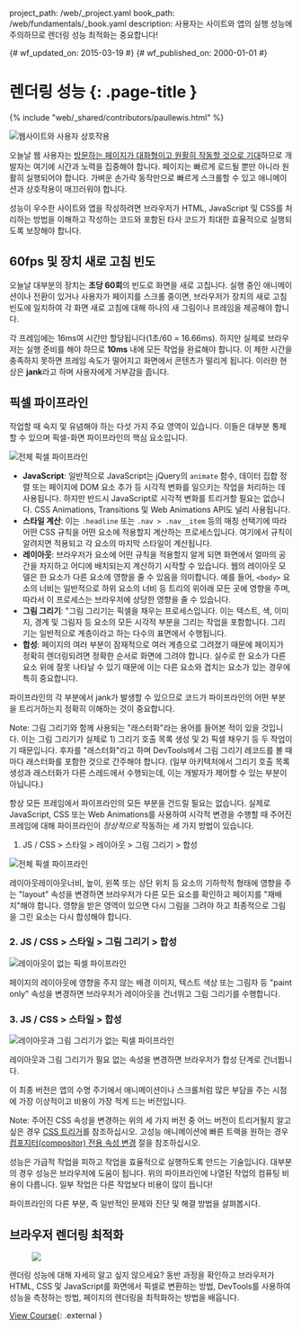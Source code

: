 project_path: /web/_project.yaml
book_path: /web/fundamentals/_book.yaml
description: 사용자는 사이트와 앱의 실행 성능에 주의하므로 렌더링 성능 최적화는 중요합니다!

{# wf_updated_on: 2015-03-19 #}
{# wf_published_on: 2000-01-01 #}

# 렌더링 성능 {: .page-title }

{% include "web/_shared/contributors/paullewis.html" %}

<img src="images/intro/response.jpg" class="attempt-right" alt="웹사이트와 사용자 상호작용">


오늘날 웹 사용자는 <a href="http://paul.kinlan.me/what-news-readers-want/">방문하는 페이지가 대화형이고 원활히 작동할 것으로 기대</a>하므로 개발자는 여기에 시간과 노력을 집중해야 합니다. 페이지는 빠르게 로드될 뿐만 아니라 원활히 실행되어야 합니다. 가벼운 손가락 동작만으로 빠르게 스크롤할 수 있고 애니메이션과 상호작용이 매끄러워야 합니다.

성능이 우수한 사이트와 앱을 작성하려면 브라우저가 HTML, JavaScript 및 CSS를 처리하는 방법을 이해하고 작성하는 코드와 포함된 타사 코드가 최대한 효율적으로 실행되도록 보장해야 합니다.

<div class="clearfix"></div>


## 60fps 및 장치 새로 고침 빈도

오늘날 대부분의 장치는 **초당 60회**의 빈도로 화면을 새로 고칩니다. 실행 중인 애니메이션이나 전환이 있거나 사용자가 페이지를 스크롤 중이면, 브라우저가 장치의 새로 고침 빈도에 일치하여 각 화면 새로 고침에 대해 하나의 새 그림이나 프레임을 제공해야 합니다.

각 프레임에는 16ms여 시간만 할당됩니다(1초/60 = 16.66ms). 하지만 실제로 브라우저는 실행 준비를 해야 하므로 **10ms** 내에 모든 작업을 완료해야 합니다. 이 제한 시간을 충족하지 못하면 프레임 속도가 떨어지고 화면에서 콘텐츠가 떨리게 됩니다. 이러한 현상은 **jank**라고 하며 사용자에게 거부감을 줍니다.

## 픽셀 파이프라인
작업할 때 숙지 및 유념해야 하는 다섯 가지 주요 영역이 있습니다. 이들은 대부분 통제할 수 있으며 픽셀-화면 파이프라인의 핵심 요소입니다.

<img src="images/intro/frame-full.jpg" class="center" alt="전체 픽셀 파이프라인">

* **JavaScript**: 일반적으로 JavaScript는  jQuery의 `animate` 함수, 데이터 집합 정렬 또는 페이지에 DOM 요소 추가 등 시각적 변화를 일으키는 작업을 처리하는 데 사용됩니다. 하지만 반드시 JavaScript로 시각적 변화를 트리거할 필요는 없습니다. CSS Animations, Transitions 및 Web Animations API도 널리 사용됩니다.
* **스타일 계산**: 이는 `.headline` 또는 `.nav > .nav__item` 등의 매칭 선택기에 따라 어떤 CSS 규칙을 어떤 요소에 적용할지 계산하는 프로세스입니다.  여기에서 규칙이 알려지면 적용되고 각 요소의 마지막 스타일이 계산됩니다.
* **레이아웃**: 브라우저가 요소에 어떤 규칙을 적용할지 알게 되면 화면에서 얼마의 공간을 차지하고 어디에 배치되는지 계산하기 시작할 수 있습니다. 웹의 레이아웃 모델은 한 요소가 다른 요소에 영향을 줄 수 있음을 의미합니다. 예를 들어, `<body>` 요소의 너비는 일반적으로 하위 요소의 너비 등 트리의 위아래 모든 곳에 영향을 주며, 따라서 이 프로세스는 브라우저에 상당한 영향을 줄 수 있습니다. 
* **그림 그리기**: "그림 그리기는 픽셀을 채우는 프로세스입니다. 이는 텍스트, 색, 이미지, 경계 및 그림자 등 요소의 모든 시각적 부분을 그리는 작업을 포함합니다. 그리기는 일반적으로 계층이라고 하는 다수의 표면에서 수행됩니다.
* **합성**: 페이지의 여러 부분이 잠재적으로 여러 계층으로 그려졌기 때문에 페이지가 정확히 렌더링되려면 정확한 순서로 화면에 그려야 합니다. 실수로 한 요소가 다른 요소 위에 잘못 나타날 수 있기 때문에 이는 다른 요소와 겹치는 요소가 있는 경우에 특히 중요합니다.

파이프라인의 각 부분에서 jank가 발생할 수 있으므로 코드가 파이프라인의 어떤 부분을 트리거하는지 정확히 이해하는 것이 중요합니다.

Note: 그림 그리기와 함께 사용되는 "래스터화"라는 용어를 들어본 적이 있을 것입니다. 이는 그림 그리기가 실제로 1) 그리기 호출 목록 생성 및 2) 픽셀 채우기 등 두 작업이기 때문입니다.
후자를 "래스터화"라고 하며 DevTools에서 그림 그리기 레코드를 볼 때마다 래스터화를 포함한 것으로 간주해야 합니다. (일부 아키텍처에서 그리기 호출 목록 생성과 래스터화가 다른 스레드에서 수행되는데, 이는 개발자가 제어할 수 있는 부분이 아닙니다.)

항상 모든 프레임에서 파이프라인의 모든 부분을 건드릴 필요는 없습니다. 실제로 JavaScript, CSS 또는 Web Animations를 사용하여 시각적 변경을 수행할 때 주어진 프레임에 대해 파이프라인이 _정상적으로_ 작동하는 세 가지 방법이 있습니다.

1. JS / CSS > 스타일 > 레이아웃 > 그림 그리기 > 합성

<img src="images/intro/frame-full.jpg" class="center" alt="전체 픽셀 파이프라인">

레이아웃레이아웃너비, 높이, 왼쪽 또는 상단 위치 등 요소의 기하학적 형태에 영향을 주는 "layout" 속성을 변경하면 브라우저가 다른 모든 요소를 확인하고 페이지를 "재배치"해야 합니다. 영향을 받은 영역이 있으면 다시 그림을 그려야 하고 최종적으로 그림을 그린 요소는 다시 합성해야 합니다.

### 2. JS / CSS > 스타일 > 그림 그리기 > 합성

<img src="images/intro/frame-no-layout.jpg" class="center" alt="레이아웃이 없는 픽셀 파이프라인">

페이지의 레이아웃에 영향을 주지 않는 배경 이미지, 텍스트 색상 또는 그림자 등 "paint only" 속성을 변경하면 브라우저가 레이아웃을 건너뛰고 그림 그리기를 수행합니다.

### 3. JS / CSS > 스타일 > 합성

<img src="images/intro/frame-no-layout-paint.jpg" class="center" alt="레이아웃과 그림 그리기가 없는 픽셀 파이프라인">

레이아웃과 그림 그리기가 필요 없는 속성을 변경하면 브라우저가 합성 단계로 건너뜁니다.

이 최종 버전은 앱의 수명 주기에서 애니메이션이나 스크롤처럼 많은 부담을 주는 시점에 가장 이상적이고 비용이 가장 적게 드는 버전입니다.

Note: 주어진 CSS 속성을 변경하는 위의 세 가지 버전 중 어느 버전이 트리거될지 알고 싶은 경우 <a href='http://csstriggers.com'>CSS 트리거</a>를 참조하십시오. 고성능 애니메이션에 빠른 트랙을 원하는 경우 <a href='stick-to-compositor-only-properties-and-manage-layer-count'>컴포지터(compositor) 전용 속성 변경</a> 절을 참조하십시오.

성능은 가급적 작업을 피하고 작업을 효율적으로 실행하도록 만드는 기술입니다. 대부분의 경우 성능은 브라우저에 도움이 됩니다. 위의 파이프라인에 나열된 작업의 컴퓨팅 비용이 다릅니다. 일부 작업은 다른 작업보다 비용이 많이 듭니다!

파이프라인의 다른 부분, 즉 일반적인 문제와 진단 및 해결 방법을 살펴봅시다.


## 브라우저 렌더링 최적화
<div class="attempt-right">
  <figure>
    <img src="images/rp-udacity.jpg">
  </figure>
</div>

렌더링 성능에 대해 자세히 알고 싶지 않으세요? 동반 과정을 확인하고 브라우저가 HTML, CSS 및 JavaScript를 화면에서 픽셀로 변환하는 방법, DevTools를 사용하여 성능을 측정하는 방법, 페이지의 렌더링을 최적화하는 방법을 배웁니다.

[View Course](https://udacity.com/ud860){: .external }




